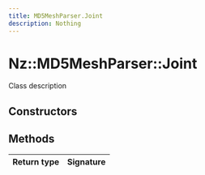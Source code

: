 ```yaml
---
title: MD5MeshParser.Joint
description: Nothing
---
```


# Nz::MD5MeshParser::Joint

Class description

## Constructors


## Methods

| Return type | Signature |
| ----------- | --------- |
